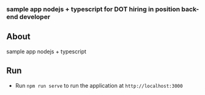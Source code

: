 ### sample app nodejs + typescript for DOT hiring in position back-end developer

## About
sample app nodejs + typescript

## Run
- Run `npm run serve` to run the application at `http://localhost:3000`
